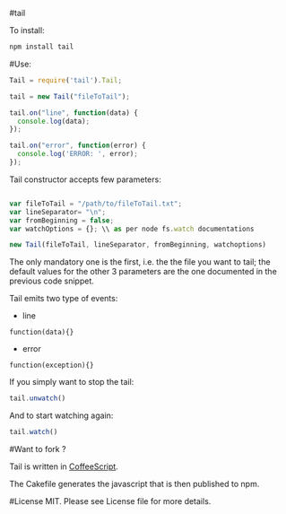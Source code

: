 #tail

To install:

```bash
npm install tail
```

#Use:
```javascript
Tail = require('tail').Tail;

tail = new Tail("fileToTail");

tail.on("line", function(data) {
  console.log(data);
});

tail.on("error", function(error) {
  console.log('ERROR: ', error);
});
````

Tail constructor accepts few parameters:

```javascript

var fileToTail = "/path/to/fileToTail.txt";
var lineSeparator= "\n";
var fromBeginning = false;
var watchOptions = {}; \\ as per node fs.watch documentations

new Tail(fileToTail, lineSeparator, fromBeginning, watchoptions)
```
The only mandatory one is the first, i.e. the the file you want to tail; the default values for the other 3 parameters are the one documented  in the previous code snippet.


Tail emits two type of events:

* line
```
function(data){}
```
* error
```
function(exception){}
```

If you simply want to stop the tail:

```javascript
tail.unwatch()
```

And to start watching again:
```javascript
tail.watch()
```

#Want to fork ?

Tail is written in [CoffeeScript](http://jashkenas.github.com/coffee-script/).

The Cakefile generates the javascript that is then published to npm.

#License
MIT. Please see License file for more details.
